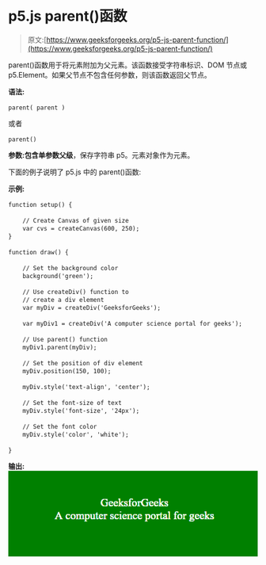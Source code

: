 # p5.js parent()函数

> 原文:[https://www.geeksforgeeks.org/p5-js-parent-function/](https://www.geeksforgeeks.org/p5-js-parent-function/)

parent()函数用于将元素附加为父元素。该函数接受字符串标识、DOM 节点或 p5.Element。如果父节点不包含任何参数，则该函数返回父节点。

**语法:**

```
parent( parent )
```

或者

```
parent()
```

**参数:**包含单参数**父级**，保存字符串 p5。元素对象作为元素。

下面的例子说明了 p5.js 中的 parent()函数:

**示例:**

```
function setup() {  

    // Create Canvas of given size 
    var cvs = createCanvas(600, 250);
}

function draw() {

    // Set the background color
    background('green'); 

    // Use createDiv() function to
    // create a div element
    var myDiv = createDiv('GeeksforGeeks');

    var myDiv1 = createDiv('A computer science portal for geeks');

    // Use parent() function
    myDiv1.parent(myDiv);

    // Set the position of div element
    myDiv.position(150, 100);  

    myDiv.style('text-align', 'center');

    // Set the font-size of text
    myDiv.style('font-size', '24px');

    // Set the font color
    myDiv.style('color', 'white');

}
```

**输出:**
![](img/d068cfe3d48a007ff2f7e753065d53f0.png)